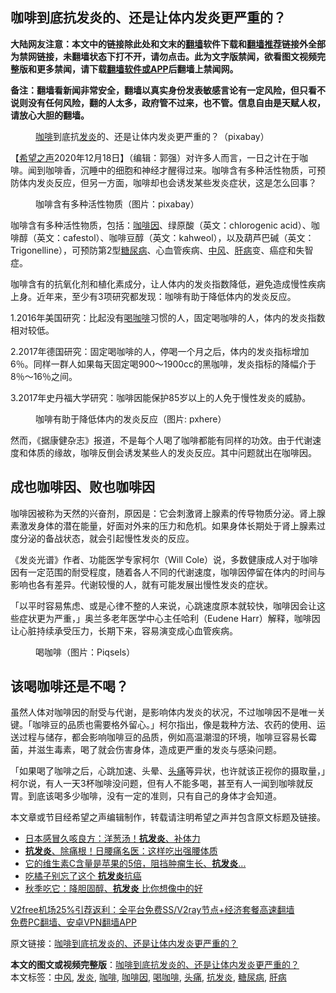  <h2>咖啡到底抗发炎的、还是让体内发炎更严重的？</h2> <p class="notice"><b>大陆网友注意：本文中的链接除此处和文末的<a href="https://github.com/bannedbook/fanqiang" >翻墙</a>软件下载和<a href="https://github.com/killgcd/justmysocks/blob/master/README.md">翻墙推荐</a>链接外全部为禁网链接，未翻墙状态下打不开，请勿点击。此为文字版禁闻，欲看图文视频完整版和更多禁闻，请下载<a href="https://github.com/bannedbook/fanqiang">翻墙软件或APP</a>后翻墙上禁闻网。</p><p>备注：翻墙看新闻非常安全，翻墙以真实身份发表敏感言论有一定风险，但只看不说则没有任何风险，翻的人太多，政府管不过来，也不管。信息自由是天赋人权，请放心大胆的翻墙。</b></p>  <div class="entry"> <figure><figcaption><a href="https://www.bannedbook.org/bnews/tag/%e5%92%96%e5%95%a1/" class="st_tag internal_tag" rel="tag" title="标签 咖啡 下的日志">咖啡</a>到底抗<a href="https://www.bannedbook.org/bnews/tag/%E5%8F%91%E7%82%8E/" class="st_tag internal_tag" rel="tag" title="标签 发炎 下的日志">发炎</a>的、还是让体内发炎更严重的？（pixabay）</figcaption></figure> <p>【<span class='wp_keywordlink_affiliate'><a href="https://www.soundofhope.org" title="希望之声" target="_blank">希望之声</a></span>2020年12月18日】（编辑：郭强）对许多人而言，一日之计在于咖啡。闻到咖啡香，沉睡中的细胞和神经才醒得过来。咖啡含有多种活性物质，可预防体内发炎反应，但另一方面，咖啡却也会诱发某些发炎症状，这是怎么回事？</p> <figure><figcaption>咖啡含有多种活性物质（图片：pixabay）</figcaption></figure> <p>咖啡含有多种活性物质，包括：<a href="https://www.bannedbook.org/bnews/tag/%E5%92%96%E5%95%A1%E5%9B%A0/" class="st_tag internal_tag" rel="tag" title="标签 咖啡因 下的日志">咖啡因</a>、绿原酸（英文：chlorogenic acid）、咖啡醇（英文：cafestol）、咖啡豆醇（英文：kahweol），以及葫芦巴碱（英文：Trigonelline），可预防第2型<a href="https://www.bannedbook.org/bnews/tag/%e7%b3%96%e5%b0%bf%e7%97%85/" class="st_tag internal_tag" rel="tag" title="标签 糖尿病 下的日志">糖尿病</a>、心血管疾病、<a href="https://www.bannedbook.org/bnews/tag/%E4%B8%AD%E9%A3%8E/" class="st_tag internal_tag" rel="tag" title="标签 中风 下的日志">中风</a>、<a href="https://www.bannedbook.org/bnews/tag/%E8%82%9D%E7%97%85/" class="st_tag internal_tag" rel="tag" title="标签 肝病 下的日志">肝病</a>变、癌症和失智症。</p> <p>咖啡含有的抗氧化剂和植化素成分，让人体内的发炎指数降低，避免造成慢性疾病上身。近年来，至少有3项研究都发现：咖啡有助于降低体内的发炎反应。</p>  <p>1.2016年美国研究：比起没有<a href="https://www.bannedbook.org/bnews/tag/%E5%96%9D%E5%92%96%E5%95%A1/" class="st_tag internal_tag" rel="tag" title="标签 喝咖啡 下的日志">喝咖啡</a>习惯的人，固定喝咖啡的人，体内的发炎指数相对较低。</p> <p>2.2017年德国研究：固定喝咖啡的人，停喝一个月之后，体内的发炎指标增加6％。同样一群人如果每天固定喝900～1900cc的黑咖啡，发炎指标的降幅介于8％～16％之间。</p> <p>3.2017年史丹福大学研究：咖啡因能保护85岁以上的人免于慢性发炎的威胁。</p>  <figure><figcaption>咖啡有助于降低体内的发炎反应（图片: pxhere）</figcaption></figure> <p>然而，《据康健杂志》报道，不是每个人喝了咖啡都能有同样的功效。由于代谢速度和体质的缘故，咖啡反倒会诱发某些人的发炎反应。其中问题就出在咖啡因。</p> <h2>成也咖啡因、败也咖啡因</h2> <p>咖啡因被称为天然的兴奋剂，原因是：它会刺激肾上腺素的传导物质分泌。肾上腺素激发身体的潜在能量，好面对外来的压力和危机。如果身体长期处于肾上腺素过度分泌的备战状态，就会引起慢性发炎的反应。</p> <p>《发炎光谱》作者、功能医学专家柯尔（Will Cole）说，多数健康成人对于咖啡因有一定范围的耐受程度，随着各人不同的代谢速度，咖啡因停留在体内的时间与影响也各有差异。代谢较慢的人，就有可能发展出慢性发炎的症状。</p>  <p>「以平时容易焦虑、或是心律不整的人来说，心跳速度原本就较快，咖啡因会让这些症状更为严重，」奥兰多老年医学中心主任哈利（Eudene Harr）解释，咖啡因让心脏持续承受压力，长期下来，容易演变成心血管疾病。</p> <figure><figcaption>喝咖啡（图片：Piqsels）</figcaption></figure> <h2>该喝咖啡还是不喝？</h2> <p>虽然人体对咖啡因的耐受与代谢，是影响体内发炎的状况，不过咖啡因不是唯一关键。「咖啡豆的品质也需要格外留心。」柯尔指出，像是栽种方法、农药的使用、运送过程与储存，都会影响咖啡豆的品质，例如高温潮湿的环境，咖啡豆容易长霉菌，并滋生毒素，喝了就会伤害身体，造成更严重的发炎与感染问题。</p> <p>「如果喝了咖啡之后，心跳加速、头晕、<a href="https://www.bannedbook.org/bnews/tag/%e5%a4%b4%e7%97%9b/" class="st_tag internal_tag" rel="tag" title="标签 头痛 下的日志">头痛</a>等异状，也许就该正视你的摄取量，」柯尔说，有人一天3杯咖啡没问题，但有人不能多喝，甚至有人一闻到咖啡就反胃。到底该喝多少咖啡，没有一定的准则，只有自己的身体才会知道。</p>  <p>本文章或节目经希望之声编辑制作，转载请注明希望之声并包含原文标题及链接。</p> <ul class='op-related-articles' title='相关阅读'> <li><a href='https://www.bannedbook.org/bnews/health/20201209/1444563.html' target='_blank'>日本感冒久咳良方：洋葱汤！<b>抗发炎</b>、补体力</a></li> <li><a href='https://www.bannedbook.org/bnews/comments/20201115/1431500.html' target='_blank'><b>抗发炎</b>、除痛根！日腰痛名医：这样吃出强腰体质</a></li> <li><a href='https://www.bannedbook.org/bnews/comments/20201112/1429962.html' target='_blank'>它的维生素C含量是苹果的5倍，阻挡肿瘤生长、<b>抗发炎</b>...</a></li> <li><a href='https://www.bannedbook.org/bnews/comments/20201107/1427425.html' target='_blank'>吃橘子别忘了这个 <b>抗发炎</b>抗癌</a></li> <li><a href='https://www.bannedbook.org/bnews/health/20201104/1425486.html' target='_blank'>秋季吃它：降胆固醇、<b>抗发炎</b> 比你想像中的好</a></li> </ul> <p class="texttj"> <a href="https://github.com/bannedbook/fanqiang/wiki/V2ray%E6%9C%BA%E5%9C%BA" target="_blank">V2free机场25%引荐返利：全平台免费SS/V2ray节点+经济套餐高速翻墙</a><br/> <a href="https://github.com/bannedbook/fanqiang/wiki/%E7%A6%81%E9%97%BB%E7%BD%91%E5%AE%89%E5%8D%93%E7%BF%BB%E5%A2%99%E6%96%B0%E9%97%BBAPP" target="_blank">免费PC翻墙、安卓VPN翻墙APP</a></p><p>原文链接：<a class="src_link"  href="https://www.soundofhope.org/post/453826" target="_blank">咖啡到底抗发炎的、还是让体内发炎更严重的？</a></p><a name='sharetosocial'></a>       <div><b>本文的图文或视频完整版</b>：<a href='https://www.bannedbook.org/bnews/comments/20201218/1450372.html'>咖啡到底抗发炎的、还是让体内发炎更严重的？</a></div>  </div><!--END ENTRY--> <div class="postfooter"> <div>本文标签：<a href="https://www.bannedbook.org/bnews/tag/%E4%B8%AD%E9%A3%8E/" rel="tag">中风</a>, <a href="https://www.bannedbook.org/bnews/tag/%E5%8F%91%E7%82%8E/" rel="tag">发炎</a>, <a href="https://www.bannedbook.org/bnews/tag/%e5%92%96%e5%95%a1/" rel="tag">咖啡</a>, <a href="https://www.bannedbook.org/bnews/tag/%E5%92%96%E5%95%A1%E5%9B%A0/" rel="tag">咖啡因</a>, <a href="https://www.bannedbook.org/bnews/tag/%E5%96%9D%E5%92%96%E5%95%A1/" rel="tag">喝咖啡</a>, <a href="https://www.bannedbook.org/bnews/tag/%e5%a4%b4%e7%97%9b/" rel="tag">头痛</a>, <a href="https://www.bannedbook.org/bnews/tag/%E6%8A%97%E5%8F%91%E7%82%8E/" rel="tag">抗发炎</a>, <a href="https://www.bannedbook.org/bnews/tag/%e7%b3%96%e5%b0%bf%e7%97%85/" rel="tag">糖尿病</a>, <a href="https://www.bannedbook.org/bnews/tag/%E8%82%9D%E7%97%85/" rel="tag">肝病</a></div>  </div><!--END POSTFOOTER--> 